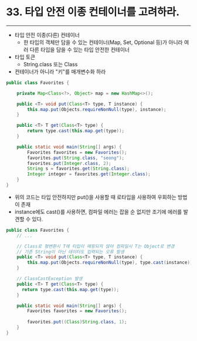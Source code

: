 # 33. 타입 안전 이종 컨테이너를 고려하라.

---

- 타입 안전 이종(다른) 컨테이너
  -  한 타입의 객체만 담을 수 있는 컨테이너(Map, Set, Optional 등)가 아니라 여러 다른 타입을 담을 수 있는 타입 안전한 컨테이너
- 타입 토큰
  - String.class 또는 Class<String>
- 컨테이너가 아니라 "키"를 매개변수화 하라
```java
public class Favorites {

    private Map<Class<?>, Object> map = new HashMap<>();

    public <T> void put(Class<T> type, T instance) {
        this.map.put(Objects.requireNonNull(type), instance);
    }

    public <T> T get(Class<T> type) {
        return type.cast(this.map.get(type));
    }

    public static void main(String[] args) {
        Favorites favorites = new Favorites();
        favorites.put(String.class, "seong");
        favorites.put(Integer.class, 2);
        String s = favorites.get(String.class);
        Integer integer = favorites.get(Integer.class);
    }
}
```
- 위의 코드는 타입 안전하지만 put()을 사용할 때 로타입을 사용하여 우회하는 방법이 존재
- instance에도 cast()를 사용하면, 컴파일 에러는 잡을 순 없지만 조기에 에러를 발견할 수 있다.
```java
public class Favorites {
    // ...

    // Class로 형변환시 T에 타입이 매핑되지 않아 컴파일시 T는 Object로 변경
    // 기존 String이 아닌 데이터도 입력되는 오류 발생
    public <T> void put(Class<T> type, T instance) {
        this.map.put(Objects.requireNonNull(type), type.cast(instance));
    }

    // ClassCastException 발생
    public <T> T get(Class<T> type) {
      return type.cast(this.map.get(type));
    }

    public static void main(String[] args) {
        Favorites favorites = new Favorites();
        
        favorites.put((Class)String.class, 1);
    }
}
```